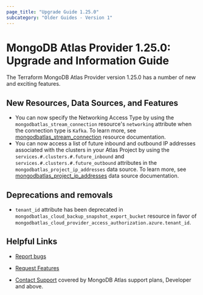 ```yaml
---
page_title: "Upgrade Guide 1.25.0"
subcategory: "Older Guides - Version 1"
---
```


# MongoDB Atlas Provider 1.25.0: Upgrade and Information Guide

The Terraform MongoDB Atlas Provider version 1.25.0 has a number of new and exciting features.

## New Resources, Data Sources, and Features

- You can now specify the Networking Access Type by using the `mongodbatlas_stream_connection` resource's `networking` attribute when the connection type is `Kafka`. To learn more, see [mongodbatlas_stream_connection](https://registry.terraform.io/providers/mongodb/mongodbatlas/latest/docs/resources/stream_connection) resource documentation.
- You can now access a list of future inbound and outbound IP addresses associated with the clusters in your Atlas Project by using the `services.#.clusters.#.future_inbound` and `services.#.clusters.#.future_outbound` attributes in the `mongodbatlas_project_ip_addresses` data source. To learn more, see [mongodbatlas_project_ip_addresses](https://registry.terraform.io/providers/mongodb/mongodbatlas/latest/docs/data-sources/project_ip_addresses) data source documentation.

## Deprecations and removals

- `tenant_id` attribute has been deprecated in `mongodbatlas_cloud_backup_snapshot_export_bucket` resource in favor of `mongodbatlas_cloud_provider_access_authorization.azure.tenant_id`.



## Helpful Links

* [Report bugs](https://github.com/mongodb/terraform-provider-mongodbatlas/issues)

* [Request Features](https://feedback.mongodb.com/forums/924145-atlas?category_id=370723)

* [Contact Support](https://docs.atlas.mongodb.com/support/) covered by MongoDB Atlas support plans, Developer and above.
